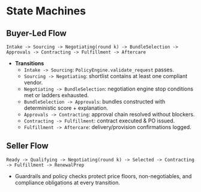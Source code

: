 # State Machines

## Buyer-Led Flow
```
Intake -> Sourcing -> Negotiating(round k) -> BundleSelection -> Approvals -> Contracting -> Fulfillment -> Aftercare
```

- **Transitions**
  - `Intake -> Sourcing`: `PolicyEngine.validate_request` passes.
  - `Sourcing -> Negotiating`: shortlist contains at least one compliant vendor.
  - `Negotiating -> BundleSelection`: negotiation engine stop conditions met or ladders exhausted.
  - `BundleSelection -> Approvals`: bundles constructed with deterministic score + explanation.
  - `Approvals -> Contracting`: approval chain resolved without blockers.
  - `Contracting -> Fulfillment`: contract executed & PO issued.
  - `Fulfillment -> Aftercare`: delivery/provision confirmations logged.

## Seller Flow
```
Ready -> Qualifying -> Negotiating(round k) -> Selected -> Contracting -> Fulfillment -> RenewalPrep
```

- Guardrails and policy checks protect price floors, non-negotiables, and compliance obligations at every transition.
